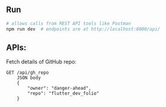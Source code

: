 ## Run

```bash
# allows calls from REST API tools like Postman
npm run dev  # endpoints are at http://localhost:8000/api/
```

## APIs:

Fetch details of GitHub repo:

```
GET /api/gh_repo
    JSON body
    {
        "owner": "danger-ahead",
        "repo": "flutter_dev_folio"
    }
```
